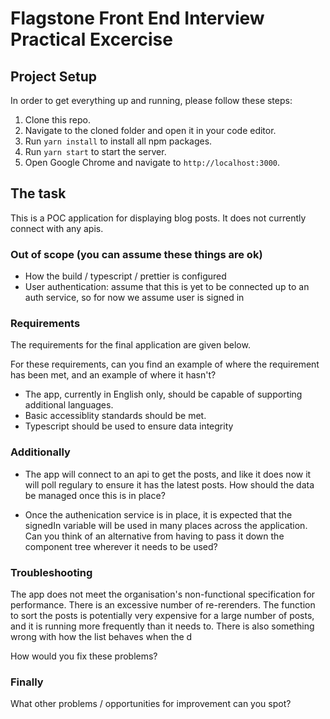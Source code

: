 # Flagstone Front End Interview Practical Excercise

## Project Setup

In order to get everything up and running, please follow these steps:

1. Clone this repo.
2. Navigate to the cloned folder and open it in your code editor.
3. Run `yarn install` to install all npm packages.
4. Run `yarn start` to start the server.
5. Open Google Chrome and navigate to `http://localhost:3000`.

## The task

This is a POC application for displaying blog posts. It does not currently connect with any apis.

### Out of scope (you can assume these things are ok)

-   How the build / typescript / prettier is configured
-   User authentication: assume that this is yet to be connected up to an auth service, so for now we assume user is signed in

### Requirements

The requirements for the final application are given below.

For these requirements, can you find an example of where the requirement has been met, and an example of where it hasn't?

-   The app, currently in English only, should be capable of supporting additional languages.
-   Basic accessiblity standards should be met.
-   Typescript should be used to ensure data integrity

### Additionally

-   The app will connect to an api to get the posts, and like it does now it will poll regulary to ensure it has the latest posts. How should the data be managed once this is in place?

-   Once the authenication service is in place, it is expected that the signedIn variable will be used in many places across the application. Can you think of an alternative from having to pass it down the component tree wherever it needs to be used?

### Troubleshooting

The app does not meet the organisation's non-functional specification for performance. There is an excessive number of re-rerenders. The function to sort the posts is potentially very expensive for a large number of posts, and it is running more frequently than it needs to. There is also something wrong with how the list behaves when the d

How would you fix these problems?

### Finally

What other problems / opportunities for improvement can you spot?
